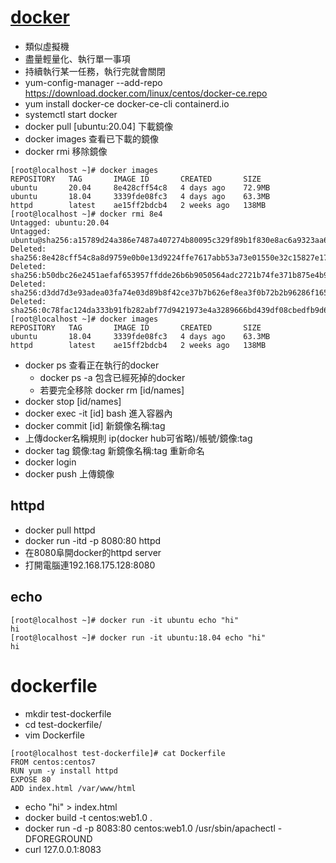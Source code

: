 # [docker](https://docs.docker.com/engine/install/centos/)
* 類似虛擬機
* 盡量輕量化、執行單一事項
* 持續執行某一任務，執行完就會關閉
* yum-config-manager     --add-repo     https://download.docker.com/linux/centos/docker-ce.repo
* yum install docker-ce docker-ce-cli containerd.io
* systemctl start docker
* docker pull [ubuntu:20.04] 下載鏡像
* docker images 查看已下載的鏡像
* docker rmi 移除鏡像
```
[root@localhost ~]# docker images
REPOSITORY   TAG       IMAGE ID       CREATED       SIZE
ubuntu       20.04     8e428cff54c8   4 days ago    72.9MB
ubuntu       18.04     3339fde08fc3   4 days ago    63.3MB
httpd        latest    ae15ff2bdcb4   2 weeks ago   138MB
[root@localhost ~]# docker rmi 8e4
Untagged: ubuntu:20.04
Untagged: ubuntu@sha256:a15789d24a386e7487a407274b80095c329f89b1f830e8ac6a9323aa61803964
Deleted: sha256:8e428cff54c8a8d9759e0b0e13d9224ffe7617abb53a73e01550e32c15827e17
Deleted: sha256:b50dbc26e2451aefaf653957ffdde26b6b9050564adc2721b74fe371b875e4b9
Deleted: sha256:d3dd7d3e93adea03fa74e03d89b8f42ce37b7b626ef8ea3f0b72b2b96286f165
Deleted: sha256:0c78fac124da333b91fb282abf77d9421973e4a3289666bd439df08cbedfb9d6
[root@localhost ~]# docker images
REPOSITORY   TAG       IMAGE ID       CREATED       SIZE
ubuntu       18.04     3339fde08fc3   4 days ago    63.3MB
httpd        latest    ae15ff2bdcb4   2 weeks ago   138MB
```
* docker ps 查看正在執行的docker
  * docker ps -a 包含已經死掉的docker
  * 若要完全移除 docker rm [id/names]
* docker stop [id/names]
* docker exec -it [id] bash 進入容器內
* docker commit [id] 新鏡像名稱:tag
* 上傳docker名稱規則 ip(docker hub可省略)/帳號/鏡像:tag
* docker tag 鏡像:tag 新鏡像名稱:tag 重新命名
* docker login
* docker push 上傳鏡像

## httpd
* docker pull httpd
* docker run -itd -p 8080:80 httpd
* 在8080阜開docker的httpd server
* 打開電腦連192.168.175.128:8080

## echo
```
[root@localhost ~]# docker run -it ubuntu echo "hi"
hi
[root@localhost ~]# docker run -it ubuntu:18.04 echo "hi"
hi
```

# dockerfile
* mkdir test-dockerfile
* cd test-dockerfile/
* vim Dockerfile
```
[root@localhost test-dockerfile]# cat Dockerfile
FROM centos:centos7
RUN yum -y install httpd
EXPOSE 80
ADD index.html /var/www/html
```
* echo "hi" > index.html
* docker build -t centos:web1.0 .
* docker run -d -p 8083:80 centos:web1.0 /usr/sbin/apachectl -DFOREGROUND
* curl 127.0.0.1:8083




